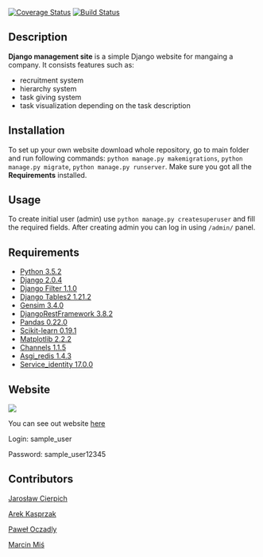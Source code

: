 [![Coverage Status](https://coveralls.io/repos/github/WektorZabrze/DjangoManagementSite/badge.svg?branch=master)](https://coveralls.io/github/WektorZabrze/DjangoManagementSite?branch=master)  [![Build Status](https://travis-ci.org/WektorZabrze/DjangoManagementSite.svg?branch=master)](https://travis-ci.org/WektorZabrze/DjangoManagementSite)


## Description
**Django management site** is a simple Django website for mangaing a company. It consists features such as: 
* recruitment system
* hierarchy system
* task giving system
* task visualization depending on the task description

## Installation
To set up your own website download whole repository, go to main folder and run following commands: `python manage.py makemigrations`, `python manage.py migrate`, `python manage.py runserver`. Make sure you got all the **Requirements** installed.

## Usage
To create initial user (admin) use `python manage.py createsuperuser` and fill the required fields. After creating admin you can log in using `/admin/` panel.

## Requirements
* [Python 3.5.2](https://www.python.org/)
* [Django 2.0.4](https://www.djangoproject.com/)
* [Django Filter 1.1.0](http://django-filter.readthedocs.io/en/latest/guide/install.html)
* [Django Tables2 1.21.2](http://django-tables2.readthedocs.io/en/latest/pages/installation.html)
* [Gensim 3.4.0](https://radimrehurek.com/gensim/)
* [DjangoRestFramework 3.8.2](http://www.django-rest-framework.org/)
* [Pandas 0.22.0](https://pandas.pydata.org/)
* [Scikit-learn 0.19.1](http://scikit-learn.org/)
* [Matplotlib 2.2.2](https://matplotlib.org/)
* [Channels 1.1.5](https://channels.readthedocs.io/en/1.x/)
* [Asgi_redis 1.4.3](https://pypi.org/project/asgi_redis/)
* [Service_identity 17.0.0](https://service-identity.readthedocs.io/en/stable/)

## Website 
![](https://i.imgur.com/u7hklQc.png)

You can see out website [here](https://obscure-dawn-12282.herokuapp.com/)

Login: sample_user

Password: sample_user12345

## Contributors
[Jarosław Cierpich](https://github.com/Loniowsky)

[Arek Kasprzak](https://github.com/arokasprz100)

[Paweł Oczadly](https://github.com/Pawlllosss)

[Marcin Miś](https://github.com/mrcmis)
